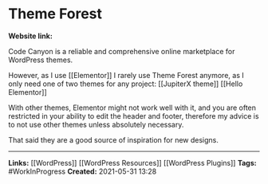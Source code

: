 # Theme Forest
**Website link:**

Code Canyon is a reliable and comprehensive online marketplace for WordPress themes.

However, as I use [[Elementor]] I rarely use Theme Forest anymore, as I only need one of two themes for any project:
[[JupiterX theme]]
[[Hello Elementor]]

With other themes, Elementor might not work well with it, and you are often restricted in your ability to edit the header and footer, therefore my advice is to not use other themes unless absolutely necessary.

That said they are a good source of inspiration for new designs. 


---
**Links:** [[WordPress]] [[WordPress Resources]] [[WordPress Plugins]]
**Tags:** #WorkInProgress 
**Created:** 2021-05-31  13:28